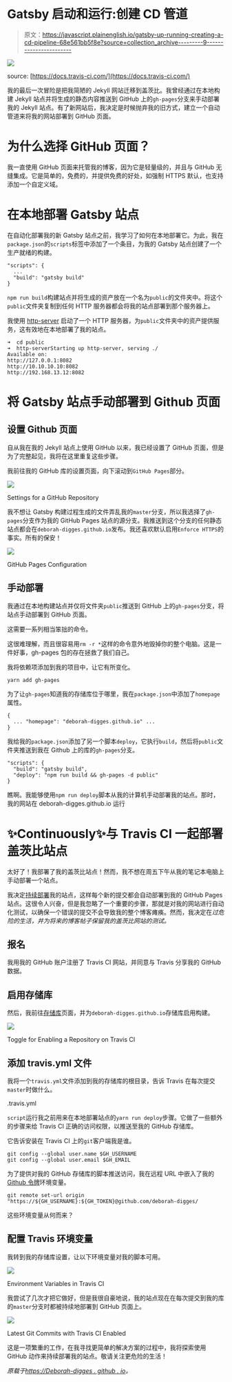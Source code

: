 # Gatsby 启动和运行:创建 CD 管道

> 原文：<https://javascript.plainenglish.io/gatsby-up-running-creating-a-cd-pipeline-68e561bb5f8e?source=collection_archive---------9----------------------->

![](img/89f725f30873bdc8d78acef7f5bac608.png)

source: [https://docs.travis-ci.com/](https://docs.travis-ci.com/)

我的最后一次冒险是把我简陋的 Jekyll 网站迁移到盖茨比。我曾经通过在本地构建 Jekyll 站点并将生成的静态内容推送到 GitHub 上的`gh-pages`分支来手动部署我的 Jekyll 站点。有了新网站后，我决定是时候抛弃我的旧方式，建立一个自动管道来将我的网站部署到 GitHub 页面。

# 为什么选择 GitHub 页面？

我一直使用 GitHub 页面来托管我的博客，因为它是轻量级的，并且与 GitHub 无缝集成。它是简单的，免费的，并提供免费的好处，如强制 HTTPS 默认，也支持添加一个自定义域。

# 在本地部署 Gatsby 站点

在自动化部署我的新 Gatsby 站点之前，我学习了如何在本地部署它。为此，我在`package.json`的`scripts`标签中添加了一个条目，为我的 Gatsby 站点创建了一个生产就绪的构建。

```
"scripts": { 
  ...
  "build": "gatsby build"
}
```

`npm run build`构建站点并将生成的资产放在一个名为`public`的文件夹中。将这个`public`文件夹复制到任何 HTTP 服务器都会将我的站点部署到那个服务器上。

我使用 [http-server](https://www.npmjs.com/package/http-server) 启动了一个 HTTP 服务器，为`public`文件夹中的资产提供服务，这有效地在本地部署了我的站点。

```
➜  cd public
➜  http-serverStarting up http-server, serving ./
Available on:  
http://127.0.0.1:8082  
http://10.10.10.10:8082 
http://192.168.13.12:8082
```

# 将 Gatsby 站点手动部署到 Github 页面

## 设置 Github 页面

自从我在我的 Jekyll 站点上使用 GitHub 以来，我已经设置了 GitHub 页面，但是为了完整起见，我将在这里重复这些步骤。

我前往我的 GitHub 库的设置页面，向下滚动到`GitHub Pages`部分。

![](img/5caf346f7b3235f717622ca7a1eedde3.png)

Settings for a GitHub Repository

我不想让 Gatsby 构建过程生成的文件弄乱我的`master`分支，所以我选择了`gh-pages`分支作为我的 GitHub Pages 站点的源分支。我推送到这个分支的任何静态站点都会在`deborah-digges.github.io`发布。我还喜欢默认启用`Enforce HTTPS`的事实。所有的保安！

![](img/70b17694aa53e97b54a2709ff577cd5e.png)

GitHub Pages Configuration

## 手动部署

我通过在本地构建站点并仅将文件夹`public`推送到 GitHub 上的`gh-pages`分支，将站点手动部署到 GitHub 页面。

这需要一系列相当笨拙的命令。

这很难理解，而且很容易用`rm -r *`这样的命令意外地毁掉你的整个电脑。这是一件好事，gh-pages 包的存在拯救了我们自己。

我将依赖项添加到我的项目中，让它有所变化。

```
yarn add gh-pages
```

为了让`gh-pages`知道我的存储库位于哪里，我在`package.json`中添加了`homepage`属性。

```
{
  ... "homepage": "deborah-digges.github.io" ...
}
```

我给我的`package.json`添加了另一个脚本`deploy`，它执行`build`，然后将`public`文件夹推送到我在 Github 上的库的`gh-pages`分支。

```
"scripts": {
  "build": "gatsby build",
  "deploy": "npm run build && gh-pages -d public"
}
```

瞧啊。我能够使用`npm run deploy`脚本从我的计算机手动部署我的站点。那时，我的网站在 deborah-digges.github.io 运行

# ✨Continuously✨与 Travis CI 一起部署盖茨比站点

太好了！我部署了我的盖茨比站点！然而，我不想在周五下午从我的笔记本电脑上手动部署一个站点。

我决定[持续部署](https://www.atlassian.com/continuous-delivery/principles/continuous-integration-vs-delivery-vs-deployment)我的站点，这样每个新的提交都会自动部署到我的 GitHub Pages 站点。这很令人兴奋，但是我忽略了一个重要的步骤，那就是对我的网站进行自动化测试，以确保一个错误的提交不会导致我的整个博客瘫痪。然而，我决定在*过危险的生活，并为将来的博客帖子保留我的盖茨比网站的测试。*

## 报名

我用我的 GitHub 账户注册了 Travis CI 网站，并同意与 Travis 分享我的 GitHub 数据。

## 启用存储库

然后，我前往[存储库](https://travis-ci.org/account/repositories)页面，并为`deborah-digges.github.io`存储库启用构建。

![](img/2227f9a06f08b9fcd930aeb44a59730d.png)

Toggle for Enabling a Repository on Travis CI

## 添加 travis.yml 文件

我将一个`travis.yml`文件添加到我的存储库的根目录，告诉 Travis 在每次提交`master`时做什么。

.travis.yml

`script`运行我之前用来在本地部署站点的`yarn run deploy`步骤。它做了一些额外的步骤来给 Travis CI 正确的访问权限，以推送至我的 GitHub 存储库。

它告诉安装在 Travis CI 上的`git`客户端我是谁。

```
git config --global user.name $GH_USERNAME
git config --global user.email $GH_EMAIL
```

为了提供对我的 GitHub 存储库的脚本推送访问，我在远程 URL 中嵌入了我的 [Github 令牌](https://docs.github.com/en/github/authenticating-to-github/creating-a-personal-access-token)环境变量。

```
git remote set-url origin "https://${GH_USERNAME}:${GH_TOKEN}@github.com/deborah-digges/
```

这些环境变量从何而来？

## 配置 Travis 环境变量

我转到我的存储库设置，让以下环境变量对我的脚本可用。

![](img/c248ddd114854d1c770f72c3d38e4be3.png)

Environment Variables in Travis CI

我尝试了几次才把它做好，但是我很自豪地说，我的站点现在在每次提交到我的库的`master`分支时都被持续地部署到 GitHub 页面上。

![](img/a5215769beec829369bc115c9b10e59c.png)

Latest Git Commits with Travis CI Enabled

这是一项繁重的工作，在我寻找更简单的解决方案的过程中，我将探索使用 GitHub 动作来持续部署我的站点。敬请关注更危险的生活！

*原载于*[*https://Deborah-digges . github . io*](https://deborah-digges.github.io/2020/09/24/gatsby-deploy/)*。*